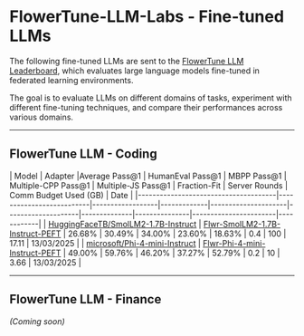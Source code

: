 # FlowerTune-LLM-Labs - Fine-tuned LLMs

The following fine-tuned LLMs are sent to the [FlowerTune LLM Leaderboard](https://flower.ai/benchmarks/llm-leaderboard/), which evaluates large language models fine-tuned in federated learning environments.

The goal is to evaluate LLMs on different domains of tasks, experiment with different fine-tuning techniques, and compare their performances across various domains.

---

## FlowerTune LLM - Coding

| Model                                | Adapter                  |Average Pass@1 | HumanEval Pass@1 | MBPP Pass@1 | Multiple-CPP Pass@1 | Multiple-JS Pass@1 | Fraction-Fit | Server Rounds | Comm Budget Used (GB) | Date       |
|--------------------------------------|--------------------------|------------------|-------------|---------------------|--------------------|--------------|---------------|-----------------------|------------|
| [HuggingFaceTB/SmolLM2-1.7B-Instruct](SmolLM2-1.7B-Instruct-Coding)  | [Flwr-SmolLM2-1.7B-Instruct-PEFT](https://huggingface.co/ethicalabs/SmolLM2-1.7B-Instruct-Coding)                  | 26.68%         | 30.49%           | 34.00%      | 23.60%              | 18.63%             | 0.4          | 100           | 17.11                 | 13/03/2025 |
| [microsoft/Phi-4-mini-Instruct](Phi-4-mini-instruct-Coding)        | [Flwr-Phi-4-mini-Instruct-PEFT](https://huggingface.co/ethicalabs/Flwr-Phi-4-mini-Instruct-Coding-PEFT)                  | 49.00%         | 59.76%           | 46.20%      | 37.27%              | 52.79%             | 0.2          | 10            | 3.66                  | 13/03/2025 |

---

## FlowerTune LLM - Finance

*(Coming soon)*
